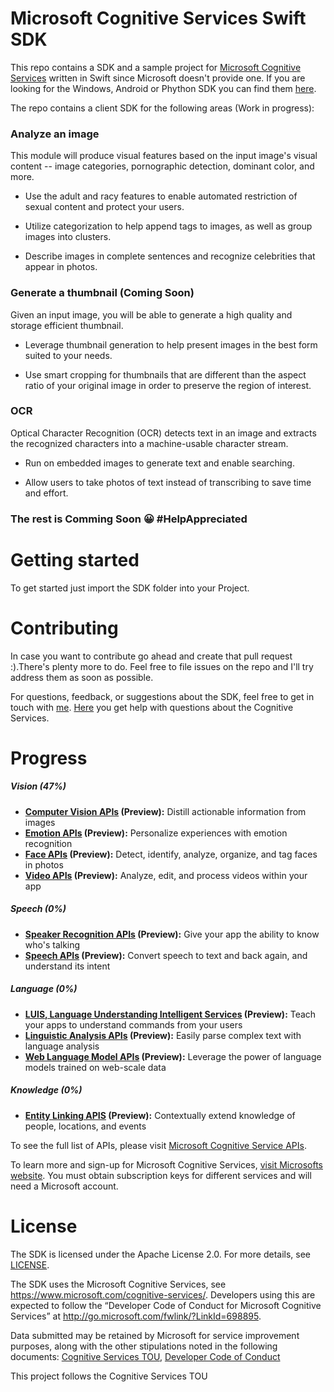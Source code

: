 # Microsoft Cognitive Services Swift SDK

This repo contains a SDK and a sample project for [Microsoft Cognitive Services](<https://www.microsoft.com/cognitive-services>) written in Swift since Microsoft doesn't provide one.
If you are looking for the Windows, Android or Phython SDK you can find them [here](<https://www.microsoft.com/cognitive-services/en-us/sdk-sample>).

The repo contains a client SDK for the following areas (Work in progress):  

### Analyze an image

This module will produce visual features based on the input image's visual
content -- image categories, pornographic detection, dominant color, and more.

-   Use the adult and racy features to enable automated restriction of sexual
    content and protect your users.

-   Utilize categorization to help append tags to images, as well as group
    images into clusters.

-   Describe images in complete sentences and recognize celebrities that appear in
    photos.

### Generate a thumbnail (Coming Soon)

Given an input image, you will be able to generate a high quality and storage
efficient thumbnail.

-   Leverage thumbnail generation to help present images in the best form suited
    to your needs.

-   Use smart cropping for thumbnails that are different than the aspect ratio
    of your original image in order to preserve the region of interest.

### OCR

Optical Character Recognition (OCR) detects text in an image and extracts the
recognized characters into a machine-usable character stream.

-   Run on embedded images to generate text and enable searching.

-   Allow users to take photos of text instead of transcribing to save time and
    effort.

### The rest is Comming Soon 😀 #HelpAppreciated 

Getting started
===============

To get started just import the SDK folder into your Project. 

Contributing
============
In case you want to contribute go ahead and create that pull request :).There's plenty more to do. Feel free to file issues on the repo and I'll try address them as soon as possible.

For questions, feedback, or suggestions about the SDK, feel free to get in touch with [me](mailto:vladidanila@me.com?Subject=Microsoft-Cognitive-Services-Swift-SDK&Body=Hi%20Vladimir%20). [Here](<https://stackoverflow.com/tags/microsoft-cognitive/info>) you get help with questions about the Cognitive Services.



Progress
========

##### Vision (47%)
-  **[Computer Vision APIs](<https://www.microsoft.com/cognitive-services/en-us/computer-vision-api>) (Preview):** Distill actionable information from images
-  **[Emotion APIs](<https://www.microsoft.com/cognitive-services/en-us/emotion-api>) (Preview):** Personalize experiences with emotion recognition
-  **[Face APIs](<https://www.microsoft.com/cognitive-services/en-us/face-api>) (Preview):** Detect, identify, analyze, organize, and tag faces in photos
-  **[Video APIs](<https://www.microsoft.com/cognitive-services/en-us/video-api>) (Preview):** Analyze, edit, and process videos within your app

##### Speech (0%)
-  **[Speaker Recognition APIs](<https://www.microsoft.com/cognitive-services/en-us/speaker-recognition-api>) (Preview):** Give your app the ability to know who's talking
-  **[Speech APIs](<https://www.microsoft.com/cognitive-services/en-us/speech-api>) (Preview):** Convert speech to text and back again, and understand its intent


##### Language (0%)
-  **[LUIS, Language Understanding Intelligent Services](<https://www.microsoft.com/cognitive-services/en-us/language-understanding-intelligent-service-luis>) (Preview):** Teach your apps to understand commands from your users
-  **[Linguistic Analysis APIs](<https://www.microsoft.com/cognitive-services/en-us/linguistic-analysis-api>) (Preview):** Easily parse complex text with language analysis
-  **[Web Language Model APIs](<https://www.microsoft.com/cognitive-services/en-us/web-language-model-api>) (Preview):** Leverage the power of language models trained on web-scale data

##### Knowledge (0%)
-  **[Entity Linking APIS](<https://www.microsoft.com/cognitive-services/en-us/entity-linking-intelligence-service>) (Preview):** Contextually extend knowledge of people, locations, and events

To see the full list of APIs, please visit [Microsoft Cognitive Service APIs](<https://www.microsoft.com/cognitive-services/en-us/apis>).

To learn more and sign-up for Microsoft Cognitive Services, [visit Microsofts
website](<https://www.microsoft.com/cognitive-services>). You must obtain subscription
keys for different services and will need a Microsoft account.


License
=======

The SDK is licensed under the Apache License 2.0. For more details, see
[LICENSE](<https://github.com/DanilaVladi/Microsoft-Cognitive-Services-Swift-SDK/blob/master/LICENSE>).

The SDK uses the Microsoft Cognitive Services, see https://www.microsoft.com/cognitive-services/.  Developers using this are expected to follow the “Developer Code of Conduct for Microsoft Cognitive Services” at http://go.microsoft.com/fwlink/?LinkId=698895.

Data submitted may be retained by Microsoft for service improvement purposes, along with the other stipulations noted in the following documents: [Cognitive Services TOU](<https://go.microsoft.com/fwlink/?LinkId=533207>), [Developer Code of Conduct](<http://go.microsoft.com/fwlink/?LinkId=698895>)

This project follows the Cognitive Services TOU
